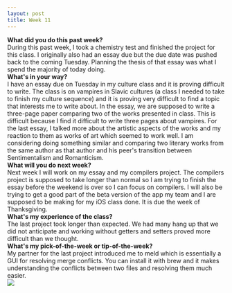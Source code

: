 ```yaml
---
layout: post
title: Week 11
---
```


<strong>What did you do this past week?</strong>
<br>
During this past week, I took a chemistry test and finished the project for this class. I originally also had an essay due but the due date was pushed back to the coming Tuesday. Planning the thesis of that essay was what I spend the majority of today doing.
<br>
<strong>What's in your way?</strong>
<br>
I have an essay due on Tuesday in my culture class and it is proving difficult to write. The class is on vampires in Slavic cultures (a class I needed to take to finish my culture sequence) and it is proving very difficult to find a topic that interests me to write about. In the essay, we are supposed to write a three-page paper comparing two of the works presented in class. This is difficult because I find it difficult to write three pages about vampires. For the last essay, I talked more about the artistic aspects of the works and my reaction to them as works of art which seemed to work well. I am considering doing something similar and comparing two literary works from the same author as that author and his peer's transition between Sentimentalism and Romanticism.
<br>
<strong>What will you do next week?</strong>
<br>
Next week I will work on my essay and my compilers project. The compilers project is supposed to take longer than normal so I am trying to finish the essay before the weekend is over so I can focus on compilers. I will also be trying to get a good part of the beta version of the app my team and I are supposed to be making for my iOS class done. It is due the week of Thanksgiving.
<br>
<strong>What's my experience of the class?</strong>
<br>
The last project took longer than expected. We had many hang up that we did not anticipate and working without getters and setters proved more difficult than we thought.
<br>
<strong>What's my pick-of-the-week or tip-of-the-week?</strong>
<br>
My partner for the last project introduced me to meld which is essentially a GUI for resolving merge conflicts. You can install it with brew and it makes understanding the conflicts between two files and resolving them much easier.
<br>
<img src="https://avatars0.githubusercontent.com/u/691520?v=4&u=63151621c59bfa1ec1c84b9d08aa8a3c9034b21b&s=400">
